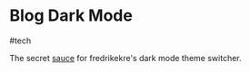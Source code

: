 # Blog Dark Mode

#tech

The secret [sauce](https://github.com/fredrikekre/fredrikekre.se/blob/b1dc0851df283886b976def120b8f4be4462958b/_libs/hello-hermit.js#L13-L26)
for fredrikekre's dark mode theme switcher.
